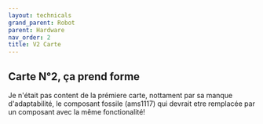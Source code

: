 ```yaml
---
layout: technicals
grand_parent: Robot
parent: Hardware
nav_order: 2
title: V2 Carte
---
```


## Carte N°2, ça prend forme

Je n'était pas content de la prémiere carte, nottament par sa manque d'adaptabilité, le composant fossile (ams1117) qui devrait etre remplacée par un composant avec la même fonctionalité!

<kicanvas-embed src="./V2_carte_files/MainBoardV2.kicad_sch" controls="basic"> </kicanvas-embed>